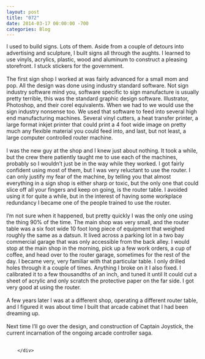 ```yaml
---
layout: post
title: "072"
date: 2014-03-17 00:00:00 -700
categories: Blog
---
```


<div class="blog-content">
				<div class="paragraph" style="text-align:left;">I used to build signs. Lots of them. Aside from a couple of detours into advertising and sculpture, I built signs all through the aughts. I learned to use vinyls, acrylics, plastic, wood and aluminum to construct a pleasing storefront. I stuck stickers for the government. <br><span style=""></span><br><span style=""></span>The first sign shop I worked at was fairly advanced for a small mom and pop. All the design was done using industry standard software. Not sign industry software mind you, software specific to sign manufacture is usually pretty terrible, this was the standard graphic design software. Illustrator, Photoshop, and their corel equivalents. When we had to we would use the sign industry nonsense too. We used that software to feed into several high end manufacturing machines. Several vinyl cutters, a heat transfer printer, a large format inkjet printer that could print a 4 foot wide image on pretty much any flexible material you could feed into, and last, but not least, a large computer controlled router machine. <br><span style=""></span><br><span style=""></span>I was the new guy at the shop and I knew just about nothing. It took a while, but the crew there patiently taught me to use each of the machines, probably so I wouldn&rsquo;t just be in the way while they worked. I got fairly confident using most of them, but I was very reluctant to use the router. I can only justify my fear of the machine, by telling you that almost everything in a sign shop is either sharp or toxic, but the only one that could slice off all your fingers and keep on going, is the router table. I avoided using it for quite a while, but in the interest of having some workplace redundancy I became one of the people trained to use the router. <br><span style=""></span><br><span style=""></span>I&rsquo;m not sure when it happened, but pretty quickly I was the only one using the thing 90% of the time. The main shop was very small, and the router table was a six foot wide 10 foot long piece of equipment that weighed roughly the same as a datsun. It lived across a parking lot in a two bay commercial garage that was only accessible from the back alley. I would stop at the main shop in the morning, pick up a few work orders, a cup of coffee, and head over to the router garage, sometimes for the rest of the day. I became very, very familiar with that particular table. I only drilled holes through it a couple of times. Anything I broke on it I also fixed. I calibrated it to a few thousandths of an inch, and tuned it until It could cut a sheet of acrylic and only scratch the protective paper on the far side. I got very good at using the router. <br><br>A few years later I was at a different shop, operating a different router table, and I figured it was about time I built that arcade cabinet that I had been dreaming up. <br><br>Next time I&rsquo;ll go over the design, and construction of Captain Joystick, the current incarnation of the ongoing arcade controller saga.<br><br></div>

		</div>
        